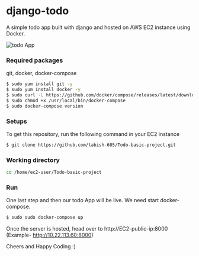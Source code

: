 # django-todo
A simple todo app built with django and hosted on AWS EC2 instance using Docker.

![todo App](https://raw.githubusercontent.com/tabish-605/Todo-basic-project/develop/staticfiles/todoApp.png)
### Required packages
git, docker, docker-compose

```bash
$ sudo yum install git -y
$ sudo yum install docker -y
$ sudo curl -L https://github.com/docker/compose/releases/latest/download/docker-compose-$(uname -s)-$(uname -m) -o     /usr/local/bin/docker-compose
$ sudo chmod +x /usr/local/bin/docker-compose
$ sudo docker-compose version
```
### Setups
To get this repository, run the following command in your EC2 instance 
```bash
$ git clone https://github.com/tabish-605/Todo-basic-project.git
```
### Working directory
```bash
cd /home/ec2-user/Todo-basic-project
```
### Run
One last step and then our todo App will be live. We need start docker-compose.
```bash
$ sudo sudo docker-compose up
```

Once the server is hosted, head over to http://EC2-public-ip:8000 (Example- http://10.22.113.60:8000)

Cheers and Happy Coding :)
